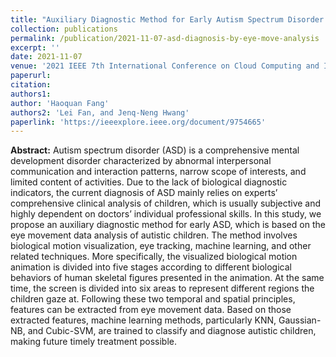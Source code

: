 ```yaml
---
title: "Auxiliary Diagnostic Method for Early Autism Spectrum Disorder Based on Eye Movement Data Analysis"
collection: publications
permalink: /publication/2021-11-07-asd-diagnosis-by-eye-move-analysis
excerpt: ''
date: 2021-11-07
venue: '2021 IEEE 7th International Conference on Cloud Computing and Intelligent Systems (CCIS)'
paperurl: 
citation: 
authors1: 
author: 'Haoquan Fang'
authors2: 'Lei Fan, and Jenq-Neng Hwang'
paperlink: 'https://ieeexplore.ieee.org/document/9754665'
---
```


**Abstract:** Autism spectrum disorder (ASD) is a comprehensive mental development disorder characterized by abnormal interpersonal communication and interaction patterns, narrow scope of interests, and limited content of activities. Due to the lack of biological diagnostic indicators, the current diagnosis of ASD mainly relies on experts’ comprehensive clinical analysis of children, which is usually subjective and highly dependent on doctors’ individual professional skills. In this study, we propose an auxiliary diagnostic method for early ASD, which is based on the eye movement data analysis of autistic children. The method involves biological motion visualization, eye tracking, machine learning, and other related techniques. More specifically, the visualized biological motion animation is divided into five stages according to different biological behaviors of human skeletal figures presented in the animation. At the same time, the screen is divided into six areas to represent different regions the children gaze at. Following these two temporal and spatial principles, features can be extracted from eye movement data. Based on those extracted features, machine learning methods, particularly KNN, Gaussian-NB, and Cubic-SVM, are trained to classify and diagnose autistic children, making future timely treatment possible.
